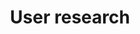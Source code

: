 ---
title: User research
description: 
icon: 
layout: hub2
section: Topics
permalink: /topics/user-research
---